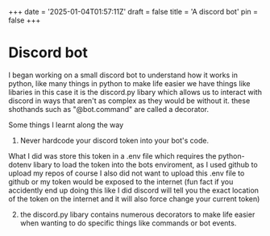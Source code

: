 +++
date = '2025-01-04T01:57:11Z'
draft = false
title = 'A discord bot'
pin = false
+++

# Discord bot

I began working on a small discord bot to understand how it works in python, like many things in python to make life easier we have things like libaries in this case it is the discord.py libary which allows us to interact with discord in ways that aren't as complex as they would be without it. these shothands such as "@bot.command" are called a decorator.

Some things I learnt along the way

1) Never hardcode your discord token into your bot's code.

What I did was store this token in a .env file which requires the python-dotenv libary to load the token into the bots enviroment, as I used github to upload my repos of course I also did not want to upload this .env file to github or my token would be exposed to the internet (fun fact if you accidently end up doing this like I did discord will tell you the exact location of the token on the internet and it will also force change your current token)

2) the discord.py libary contains numerous decorators to make life easier when wanting to do specific things like commands or bot events.